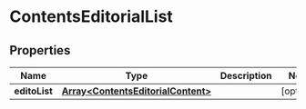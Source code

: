 
# ContentsEditorialList

## Properties
Name | Type | Description | Notes
------------ | ------------- | ------------- | -------------
**editoList** | [**Array&lt;ContentsEditorialContent&gt;**](ContentsEditorialContent.md) |  |  [optional]



